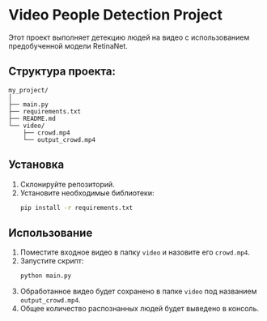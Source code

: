# Video People Detection Project
Этот проект выполняет детекцию людей на видео с использованием предобученной модели RetinaNet.

## Структура проекта:
```
my_project/
│
├── main.py
├── requirements.txt
├── README.md
└── video/
    ├── crowd.mp4
    └── output_crowd.mp4
```
    
## Установка
1. Склонируйте репозиторий.
2. Установите необходимые библиотеки:
    ```bash
    pip install -r requirements.txt
    ```

## Использование

1. Поместите входное видео в папку `video` и назовите его `crowd.mp4`.
2. Запустите скрипт:
    ```bash
    python main.py
    ```
3. Обработанное видео будет сохранено в папке `video` под названием `output_crowd.mp4`.
4. Общее количество распознанных людей будет выведено в консоль.
